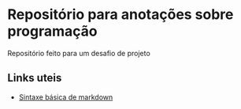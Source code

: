 # Repositório para anotações sobre programação
Repositório feito para um desafio de projeto 

## Links uteis
* [Sintaxe básica de markdown](https://www.markdownguide.org/basic-syntax/)
